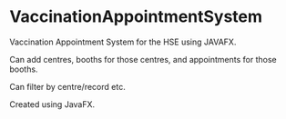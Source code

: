# VaccinationAppointmentSystem
Vaccination Appointment System for the HSE using JAVAFX.

Can add centres, booths for those centres, and appointments for those booths. 

Can filter by centre/record etc. 

Created using JavaFX.

